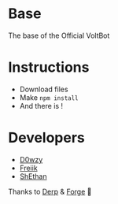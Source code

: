 # Base
The base of the Official VoltBot

# Instructions
- Download files
- Make ``npm install``
- And there is !

# Developers
- [D0wzy](https://github.com/D0wzy)
- [Freiik](https://github.com/Freiik)
- [ShEthan](https://github.com/ImShethan)

Thanks to [Derp](https://github.com/Derpinou) & [Forge](https://github.com/ForgeOff) 🎉
